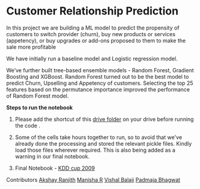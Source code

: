# Customer Relationship Prediction
In this project we are building a ML model to predict the propensity of customers to switch provider (churn), buy new products or services (appetency), or buy upgrades or add-ons proposed to them to make the sale more profitable

We have initially run a baseline model and Logistic regression model.

We’ve further built tree-based ensemble models - Random Forest, Gradient Boosting and XGBoost. Random Forest turned out to be the best model to predict Churn, Upselling and Appetency of customers. Selecting the top 25 features based on the permutance importance improved the performance of Random Forest model.

**Steps to run the notebook**

1) Please add the shortcut of this [drive folder](https://drive.google.com/drive/folders/12sa5znzETBehSbXSidr6LjA_WoU8JHWa?usp=sharing) on your drive before running the code .

2) Some of the cells take hours together to run, so to avoid that we've already done the processing and stored the relevant pickle files. Kindly load those files wherever required. This is also being added as a warning in our final notebook.

3) Final Notebook - [KDD cup 2009](https://github.com/akshaypt7/customer_relationship_prediction/blob/main/Kdd_cup_2009.ipynb)


Contributors
[Akshay Ranjith](https://github.com/akshaypt7)
[Manisha R](https://github.com/Manisha2297)
[Vishal Balaji](https://www.linkedin.com/in/vishal-balaji-121b49137/)
[Padmaja Bhagwat](https://www.linkedin.com/in/padmajavb/)
